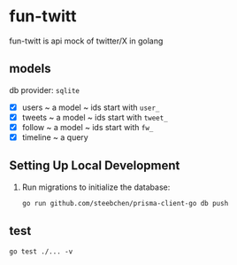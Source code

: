 # fun-twitt
fun-twitt is api mock of twitter/X in golang


## models

db provider: `sqlite`

- [X] users  ~ a model ~ ids start with `user_`
- [X] tweets ~ a model ~ ids start with `tweet_` 
- [X] follow ~ a model ~ ids start with `fw_`
- [X] timeline ~ a query

## Setting Up Local Development

1. Run migrations to initialize the database:
   ```bash
   go run github.com/steebchen/prisma-client-go db push

## test

`go test ./... -v` 
